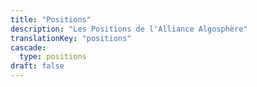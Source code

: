 ```yaml
---
title: "Positions"
description: "Les Positions de l'Alliance Algosphère"
translationKey: "positions"
cascade:
  type: positions
draft: false
---
```

